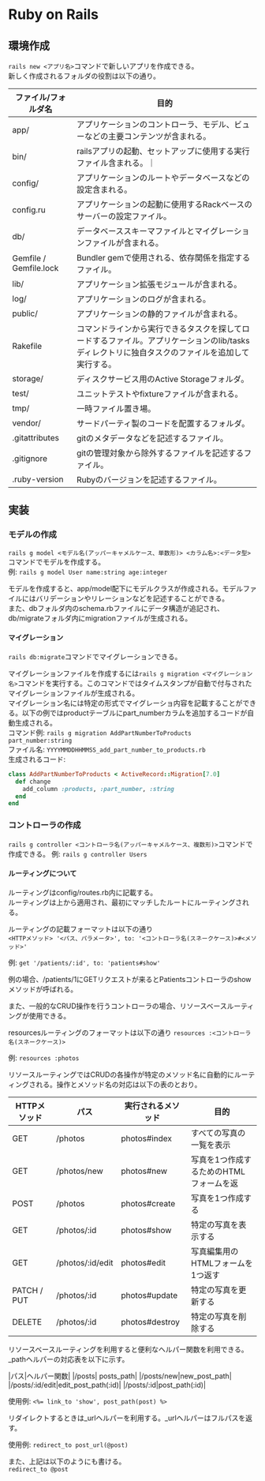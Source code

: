 # Ruby on Rails

## 環境作成
`rails new <アプリ名>`コマンドで新しいアプリを作成できる。  
新しく作成されるフォルダの役割は以下の通り。


|ファイル/フォルダ名|目的|
|---|---|
|app/|アプリケーションのコントローラ、モデル、ビューなどの主要コンテンツが含まれる。|
|bin/|railsアプリの起動、セットアップに使用する実行ファイル含まれる。｜
|config/|アプリケーションのルートやデータベースなどの設定含まれる。|
|config.ru|アプリケーションの起動に使用するRackベースのサーバーの設定ファイル。|
|db/|データベーススキーマファイルとマイグレーションファイルが含まれる。|
|Gemfile / Gemfile.lock|Bundler gemで使用される、依存関係を指定するファイル。|
|lib/|アプリケーション拡張モジュールが含まれる。|
|log/|アプリケーションのログが含まれる。|
|public/|	アプリケーションの静的ファイルが含まれる。|
|Rakefile|コマンドラインから実行できるタスクを探してロードするファイル。アプリケーションのlib/tasksディレクトリに独自タスクのファイルを追加して実行する。|
|storage/|ディスクサービス用のActive Storageフォルダ。|
|test/|ユニットテストやfixtureファイルが含まれる。|
|tmp/|一時ファイル置き場。|
|vendor/|サードパーティ製のコードを配置するフォルダ。|
|.gitattributes|gitのメタデータなどを記述するファイル。|
|.gitignore|gitの管理対象から除外するファイルを記述するファイル。|
|.ruby-version|Rubyのバージョンを記述するファイル。|

## 実装

### モデルの作成

`rails g model <モデル名(アッパーキャメルケース、単数形)> <カラム名>:<データ型>`コマンドでモデルを作成する。  
例: `rails g model User name:string age:integer`

モデルを作成すると、app/model配下にモデルクラスが作成される。モデルファイルにはバリデーションやリレーションなどを記述することができる。  
また、dbフォルダ内のschema.rbファイルにデータ構造が追記され、db/migrateフォルダ内にmigrationファイルが生成される。

#### マイグレーション
`rails db:migrate`コマンドでマイグレーションできる。

マイグレーションファイルを作成するには`rails g migration <マイグレーション名>`コマンドを実行する。このコマンドではタイムスタンプが自動で付与されたマイグレーションファイルが生成される。  
マイグレーション名には特定の形式でマイグレーショ内容を記載することができる。以下の例ではproductテーブルにpart_numberカラムを追加するコードが自動生成される。  
コマンド例: `rails g migration AddPartNumberToProducts part_number:string`  
ファイル名: `YYYYMMDDHHMMSS_add_part_number_to_products.rb`  
生成されるコード: 
```ruby
class AddPartNumberToProducts < ActiveRecord::Migration[7.0]
  def change
    add_column :products, :part_number, :string
  end
end
```

### コントローラの作成

`rails g controller <コントローラ名(アッパーキャメルケース、複数形)>`コマンドで作成できる。
例: `rails g controller Users`

#### ルーティングについて

ルーティングはconfig/routes.rb内に記載する。  
ルーティングは上から適用され、最初にマッチしたルートにルーティングされる。

ルーティングの記載フォーマットは以下の通り  
`<HTTPメソッド> '<パス、パラメータ>', to: '<コントローラ名(スネークケース)>#<メソッド>'`

例: `get '/patients/:id', to: 'patients#show'`

例の場合、/patients/1にGETリクエストが来るとPatientsコントローラのshowメソッドが呼ばれる。

また、一般的なCRUD操作を行うコントローラの場合、リソースベースルーティングが使用できる。

resourcesルーティングのフォーマットは以下の通り
`resources :<コントローラ名(スネークケース)>`

例: `resources :photos`

リソースルーティングではCRUDの各操作が特定のメソッド名に自動的にルーティングされる。操作とメソッド名の対応は以下の表のとおり。

|HTTPメソッド|パス|実行されるメソッド|目的|
|-|-|-|-|
|GET|/photos|photos#index|すべての写真の一覧を表示|
|GET|/photos/new|photos#new|写真を1つ作成するためのHTMLフォームを返
|POST|/photos|photos#create|写真を1つ作成する|
|GET|/photos/:id|photos#show|特定の写真を表示する|
|GET|/photos/:id/edit|photos#edit|写真編集用のHTMLフォームを1つ返す|
|PATCH / PUT|/photos/:id|photos#update|特定の写真を更新する|
|DELETE|/photos/:id|photos#destroy|特定の写真を削除する|

リソースベースルーティングを利用すると便利なヘルパー関数を利用できる。_pathヘルパーの対応表を以下に示す。

|パス|ヘルパー関数|
|/posts| posts_path|
|/posts/new|new_post_path|
|/posts/:id/edit|edit_post_path(:id)|
|/posts/:id|post_path(:id)|

使用例: `<%= link_to 'show', post_path(post) %>`

リダイレクトするときは_urlヘルパーを利用する。_urlヘルパーはフルパスを返す。

使用例: `redirect_to post_url(@post)`

また、上記は以下のようにも書ける。  
`redirect_to @post`

